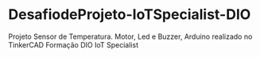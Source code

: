 # DesafiodeProjeto-IoTSpecialist-DIO
Projeto Sensor de Temperatura. Motor, Led e Buzzer, Arduino realizado no TinkerCAD    Formação DIO IoT Specialist
